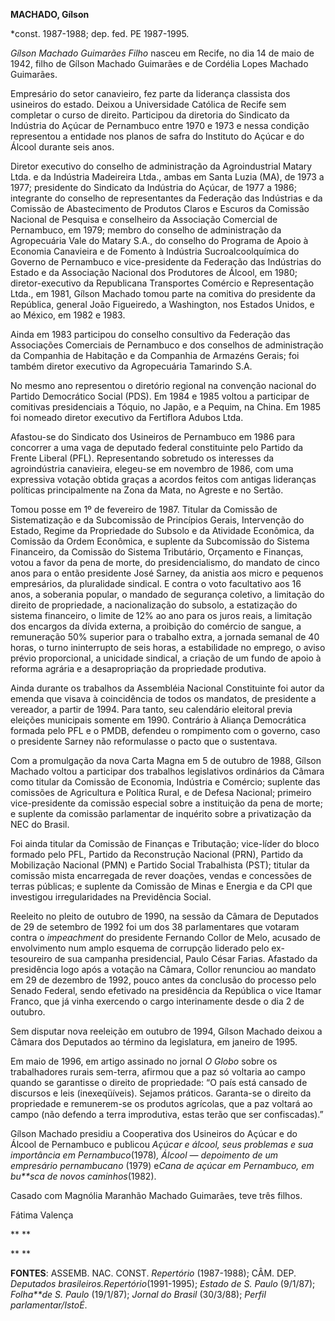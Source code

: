 **MACHADO, Gílson**

\*const. 1987-1988; dep. fed. PE 1987-1995.

*Gílson Machado Guimarães Filho* nasceu em Recife, no dia 14 de maio de
1942, filho de Gílson Machado Guimarães e de Cordélia Lopes Machado
Guimarães.

Empresário do setor canavieiro, fez parte da liderança classista dos
usineiros do estado. Deixou a Universidade Católica de Recife sem
completar o curso de direito. Participou da diretoria do Sindicato da
Indústria do Açúcar de Pernambuco entre 1970 e 1973 e nessa condição
representou a entidade nos planos de safra do Instituto do Açúcar e do
Álcool durante seis anos.

Diretor executivo do conselho de administração da Agroindustrial Matary
Ltda. e da Indústria Madeireira Ltda., ambas em Santa Luzia (MA), de
1973 a 1977; presidente do Sindicato da Indústria do Açúcar, de 1977 a
1986; integrante do conselho de representantes da Federação das
Indústrias e da Comissão de Abastecimento de Produtos Claros e Escuros
da Comissão Nacional de Pesquisa e conselheiro da Associação Comercial
de Pernambuco, em 1979; membro do conselho de administração da
Agropecuária Vale do Matary S.A., do conselho do Programa de Apoio à
Economia Canavieira e de Fomento à Indústria Sucroalcoolquímica do
Governo de Pernambuco e vice-presidente da Federação das Indústrias do
Estado e da Associação Nacional dos Produtores de Álcool, em 1980;
diretor-executivo da Republicana Transportes Comércio e Representação
Ltda., em 1981, Gílson Machado tomou parte na comitiva do presidente da
República, general João Figueiredo, a Washington, nos Estados Unidos, e
ao México, em 1982 e 1983.

Ainda em 1983 participou do conselho consultivo da Federação das
Associações Comerciais de Pernambuco e dos conselhos de administração da
Companhia de Habitação e da Companhia de Armazéns Gerais; foi também
diretor executivo da Agropecuária Tamarindo S.A.

No mesmo ano representou o diretório regional na convenção nacional do
Partido Democrático Social (PDS). Em 1984 e 1985 voltou a participar de
comitivas presidenciais a Tóquio, no Japão, e a Pequim, na China. Em
1985 foi nomeado diretor executivo da Fertiflora Adubos Ltda.

Afastou-se do Sindicato dos Usineiros de Pernambuco em 1986 para
concorrer a uma vaga de deputado federal constituinte pelo Partido da
Frente Liberal (PFL). Representando sobretudo os interesses da
agroindústria canavieira, elegeu-se em novembro de 1986, com uma
expressiva votação obtida graças a acordos feitos com antigas lideranças
políticas principalmente na Zona da Mata, no Agreste e no Sertão.

Tomou posse em 1º de fevereiro de 1987. Titular da Comissão de
Sistematização e da Subcomissão de Princípios Gerais, Intervenção do
Estado, Regime da Propriedade do Subsolo e da Atividade Econômica, da
Comissão da Ordem Econômica, e suplente da Subcomissão do Sistema
Financeiro, da Comissão do Sistema Tributário, Orçamento e Finanças,
votou a favor da pena de morte, do presidencialismo, do mandato de cinco
anos para o então presidente José Sarney, da anistia aos micro e
pequenos empresários, da pluralidade sindical. E contra o voto
facultativo aos 16 anos, a soberania popular, o mandado de segurança
coletivo, a limitação do direito de propriedade, a nacionalização do
subsolo, a estatização do sistema financeiro, o limite de 12% ao ano
para os juros reais, a limitação dos encargos da dívida externa, a
proibição do comércio de sangue, a remuneração 50% superior para o
trabalho extra, a jornada semanal de 40 horas, o turno ininterrupto de
seis horas, a estabilidade no emprego, o aviso prévio proporcional, a
unicidade sindical, a criação de um fundo de apoio à reforma agrária e a
desapropriação da propriedade produtiva.

Ainda durante os trabalhos da Assembléia Nacional Constituinte foi autor
da emenda que visava à coincidência de todos os mandatos, de presidente
a vereador, a partir de 1994. Para tanto, seu calendário eleitoral
previa eleições municipais somente em 1990. Contrário à Aliança
Democrática formada pelo PFL e o PMDB, defendeu o rompimento com o
governo, caso o presidente Sarney não reformulasse o pacto que o
sustentava.

Com a promulgação da nova Carta Magna em 5 de outubro de 1988, Gílson
Machado voltou a participar dos trabalhos legislativos ordinários da
Câmara como titular da Comissão de Economia, Indústria e Comércio;
suplente das comissões de Agricultura e Política Rural, e de Defesa
Nacional; primeiro vice-presidente da comissão especial sobre a
instituição da pena de morte; e suplente da comissão parlamentar de
inquérito sobre a privatização da NEC do Brasil.

Foi ainda titular da Comissão de Finanças e Tributação; vice-líder do
bloco formado pelo PFL, Partido da Reconstrução Nacional (PRN), Partido
da Mobilização Nacional (PMN) e Partido Social Trabalhista (PST);
titular da comissão mista encarregada de rever doações, vendas e
concessões de terras públicas; e suplente da Comissão de Minas e Energia
e da CPI que investigou irregularidades na Previdência Social.

Reeleito no pleito de outubro de 1990, na sessão da Câmara de Deputados
de 29 de setembro de 1992 foi um dos 38 parlamentares que votaram contra
o *impeachment* do presidente Fernando Collor de Melo, acusado de
envolvimento num amplo esquema de corrupção liderado pelo ex-tesoureiro
de sua campanha presidencial, Paulo César Farias. Afastado da
presidência logo após a votação na Câmara, Collor renunciou ao mandato
em 29 de dezembro de 1992, pouco antes da conclusão do processo pelo
Senado Federal, sendo efetivado na presidência da República o vice
Itamar Franco, que já vinha exercendo o cargo interinamente desde o dia
2 de outubro.

Sem disputar nova reeleição em outubro de 1994, Gílson Machado deixou a
Câmara dos Deputados ao término da legislatura, em janeiro de 1995.

Em maio de 1996, em artigo assinado no jornal *O Globo* sobre os
trabalhadores rurais sem-terra, afirmou que a paz só voltaria ao campo
quando se garantisse o direito de propriedade: “O país está cansado de
discursos e leis (inexeqüíveis). Sejamos práticos. Garanta-se o direito
da propriedade e remunerem-se os produtos agrícolas, que a paz voltará
ao campo (não defendo a terra improdutiva, estas terão que ser
confiscadas).”

Gílson Machado presidiu a Cooperativa dos Usineiros do Açúcar e do
Álcool de Pernambuco e publicou *Açúcar e álcool, seus problemas e sua
importância em Pernambuco*(1978)*, Álcool — depoimento de um empresário
pernambucano* (1979) e*Cana de açúcar em Pernambuco, em bu**sca de novos
caminhos*(1982).

Casado com Magnólia Maranhão Machado Guimarães, teve três filhos.

Fátima Valença

** **

** **

**FONTES**: ASSEMB. NAC. CONST. *Repertório* (1987-1988); CÂM. DEP.
*Deputados brasileiros.*Repertório**(1991-1995); *Estado de S. Paulo*
(9/1/87); *Folha**de S. Paulo* (19/1/87); *Jornal do Brasil* (30/3/88);
*Perfil parlamentar/IstoÉ*.

 
